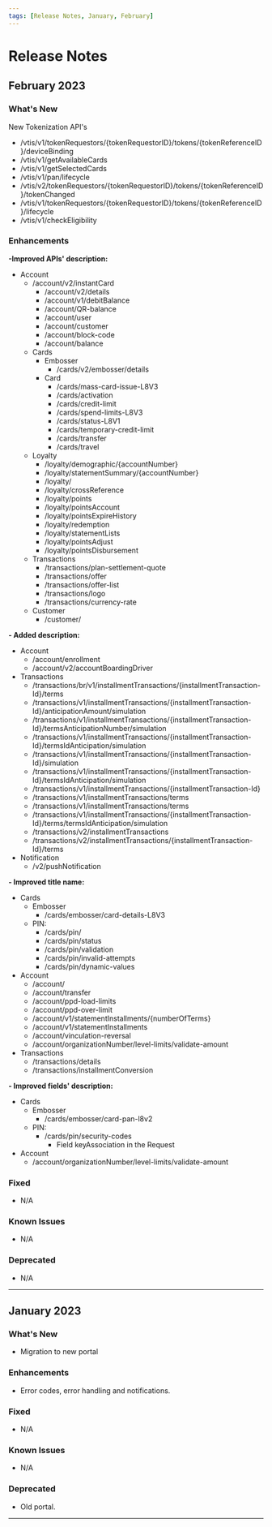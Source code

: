 ```yaml
---
tags: [Release Notes, January, February]
---
```


# Release Notes

## February 2023

### What's New

New Tokenization API's

- /vtis/v1/tokenRequestors/{tokenRequestorID}/tokens/{tokenReferenceID}/deviceBinding
- /vtis/v1/getAvailableCards
- /vtis/v1/getSelectedCards
- /vtis/v1/pan/lifecycle
- /vtis/v2/tokenRequestors/{tokenRequestorID}/tokens/{tokenReferenceID}/tokenChanged
- /vtis/v1/tokenRequestors/{tokenRequestorID}/tokens/{tokenReferenceID}/lifecycle
- /vtis/v1/checkEligibility

### Enhancements

**-Improved APIs' description:**
  - Account 
	  - /account/v2/instantCard
		- /account/v2/details
		- /account/v1/debitBalance
		- /account/QR-balance
		- /account/user
		- /account/customer
		- /account/block-code
		- /account/balance
	- Cards 
		- Embosser 
			- /cards/v2/embosser/details
		- Card 
			- /cards/mass-card-issue-L8V3
			- /cards/activation
			- /cards/credit-limit
			- /cards/spend-limits-L8V3
			- /cards/status-L8V1
			- /cards/temporary-credit-limit
			- /cards/transfer
			- /cards/travel
	- Loyalty 
		- /loyalty/demographic/{accountNumber}
		- /loyalty/statementSummary/{accountNumber}
		- /loyalty/
		- /loyalty/crossReference
		- /loyalty/points
		- /loyalty/pointsAccount
		- /loyalty/pointsExpireHistory
		- /loyalty/redemption
		- /loyalty/statementLists
		- /loyalty/pointsAdjust
		- /loyalty/pointsDisbursement
	- Transactions 
		- /transactions/plan-settlement-quote
		- /transactions/offer                                                           
		- /transactions/offer-list
		- /transactions/logo
		- /transactions/currency-rate
	- Customer 
		- /customer/

**- Added description:**
- Account 
	- /account/enrollment
	- /account/v2/accountBoardingDriver
- Transactions 
	- /transactions/br/v1/installmentTransactions/{installmentTransaction-Id}/terms
	- /transactions/v1/installmentTransactions/{installmentTransaction-Id}/anticipationAmount/simulation
	- /transactions/v1/installmentTransactions/{installmentTransaction-Id}/termsAnticipationNumber/simulation
	- /transactions/v1/installmentTransactions/{installmentTransaction-Id}/termsIdAnticipation/simulation
	- /transactions/v1/installmentTransactions/{installmentTransaction-Id}/simulation
	- /transactions/v1/installmentTransactions/{installmentTransaction-Id}/termsIdAnticipation/simulation
	- /transactions/v1/installmentTransactions/{installmentTransaction-Id}
	- /transactions/v1/installmentTransactions/terms
	- /transactions/v1/installmentTransactions/terms
	- /transactions/v1/installmentTransactions/{installmentTransaction-Id}/terms/termsIdAnticipation/simulation
	- /transactions/v2/installmentTransactions
	- /transactions/v2/installmentTransactions/{installmentTransaction-Id}/terms
- Notification 
	- /v2/pushNotification

**- Improved title name:**
- Cards 
	- Embosser 
		- /cards/embosser/card-details-L8V3
	- PIN:
		- /cards/pin/
		- /cards/pin/status
		- /cards/pin/validation
		- /cards/pin/invalid-attempts
		- /cards/pin/dynamic-values
- Account 
	- /account/
	- /account/transfer
	- /account/ppd-load-limits
	- /account/ppd-over-limit
	- /account/v1/statementInstallments/{numberOfTerms}
	- /account/v1/statementInstallments
	- /account/vinculation-reversal
	- /account/organizationNumber/level-limits/validate-amount
- Transactions 
	- /transactions/details
	- /transactions/installmentConversion

**- Improved fields' description:**
- Cards 
	- Embosser 
		- /cards/embosser/card-pan-l8v2
	- PIN:
		- /cards/pin/security-codes 
			- Field keyAssociation in the Request
- Account 
	- /account/organizationNumber/level-limits/validate-amount

### Fixed

- N/A

### Known Issues

- N/A

### Deprecated

- N/A

---

## January 2023

### What's New

- Migration to new portal

### Enhancements

- Error codes, error handling and notifications.

### Fixed

- N/A

### Known Issues

- N/A

### Deprecated

- Old portal.

---
